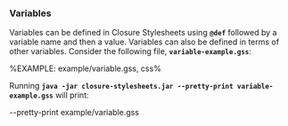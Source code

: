 ### Variables

Variables can be defined in Closure Stylesheets using **`@def`** followed by a
variable name and then a value. Variables can also be defined in terms of other
variables. Consider the following file, **`variable-example.gss`**:

%EXAMPLE: example/variable.gss, css%

Running **`java -jar closure-stylesheets.jar --pretty-print
variable-example.gss`** will print:

<java jar="closure-stylesheets.jar" lang="css">
  --pretty-print example/variable.gss
</java>